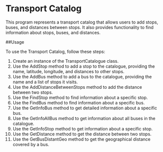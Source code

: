 # Transport Catalog

This program represents a transport catalog that allows users to add stops, buses, and distances between stops. It also provides functionality to find information about stops, buses, and distances.


##Usage

To use the Transport Catalog, follow these steps:

1. Create an instance of the TransportCatalogue class.
2. Use the AddStop method to add a stop to the catalogue, providing the name, latitude, longitude, and distances to other stops.
3. Use the AddBus method to add a bus to the catalogue, providing the name and a list of stops it visits.
4. Use the AddDistanceBetweenStops method to add the distance between two stops.
5. Use the FindStop method to find information about a specific stop.
6. Use the FindBus method to find information about a specific bus.
7. Use the GetInfoBus method to get detailed information about a specific bus.
8. Use the GetInfoAllBus method to get information about all buses in the catalogue.
9. Use the GetInfoStop method to get information about a specific stop.
10. Use the GetDistance method to get the distance between two stops.
11. Use the GetBusDistantGeo method to get the geographical distance covered by a bus.

